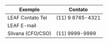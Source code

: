 Exemplo   | Contato
--------- | ------
LEAF Contato Tel | (11) 9 8765-4321
LEAF E-mail | 
Silvana (CFO/CSO) | (11) 9999-9999